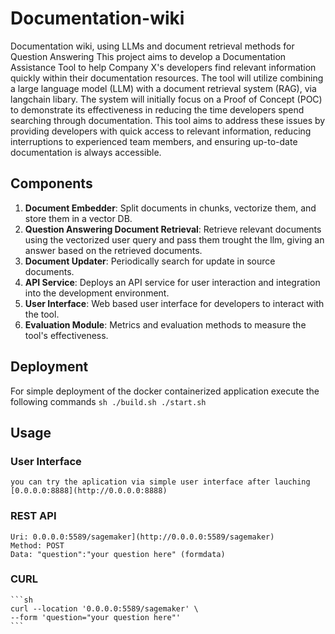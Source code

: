 # Documentation-wiki

Documentation wiki, using LLMs and document retrieval methods for Question Answering
This project aims to develop a Documentation Assistance Tool to help Company X's developers find relevant information quickly within their documentation resources. The tool will utilize combining a large language model (LLM) with a document retrieval system (RAG), via langchain libary. The system will initially focus on a Proof of Concept (POC) to demonstrate its effectiveness in reducing the time developers spend searching through documentation. This tool aims to address these issues by providing developers with quick access to relevant information, reducing interruptions to experienced team members, and ensuring up-to-date documentation is always accessible.

## Components
1. **Document Embedder**: Split documents in chunks, vectorize them, and store them in a vector DB.
2. **Question Answering Document Retrieval**: Retrieve relevant documents using the vectorized user query and pass them trought the llm, giving an answer based on the retrieved documents.
3. **Document Updater**: Periodically search for update in source documents.
4. **API Service**: Deploys an API service for user interaction and integration into the development environment.
5. **User Interface**: Web based user interface for developers to interact with the tool.
6. **Evaluation Module**: Metrics and evaluation methods to measure the tool's effectiveness.

## Deployment
For simple deployment of the docker containerized application execute the following commands
    ```sh
    ./build.sh
    ./start.sh
    ```

## Usage
### User Interface
    you can try the aplication via simple user interface after lauching 
    [0.0.0.0:8888](http://0.0.0.0:8888)
### REST API
    Uri: 0.0.0.0:5589/sagemaker](http://0.0.0.0:5589/sagemaker)
    Method: POST
    Data: "question":"your question here" (formdata)
### CURL
    ```sh
    curl --location '0.0.0.0:5589/sagemaker' \
    --form 'question="your question here"'
    ```



